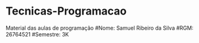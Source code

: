 # Tecnicas-Programacao
Material das aulas de programação
#Nome: Samuel Ribeiro da Silva
#RGM: 26764521
#Semestre: 3K
